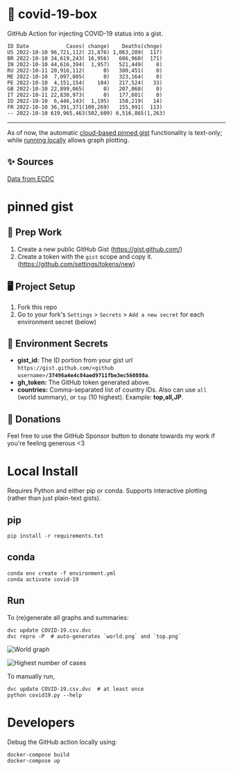 # 🏥 covid-19-box

GitHub Action for injecting COVID-19 status into a gist.

```
ID Date            Cases( change)    Deaths(chnge)
US 2022-10-10 96,721,112( 21,876) 1,063,209(  117)
BR 2022-10-10 34,619,243( 16,956)   686,960(  171)
IN 2022-10-10 44,616,394(  1,957)   521,449(    8)
RU 2022-10-11 20,916,112(      0)   380,451(    0)
ME 2022-10-10  7,097,805(      0)   323,164(    0)
PE 2022-10-10  4,151,154(    104)   217,524(   33)
GB 2022-10-10 22,899,065(      0)   207,068(    0)
IT 2022-10-11 22,830,973(      0)   177,601(    0)
ID 2022-10-10  6,446,143(  1,195)   158,219(   14)
FR 2022-10-10 36,391,371(109,269)   155,991(  113)
-- 2022-10-10 619,965,463(502,609) 6,516,865(1,263)
```

---

As of now, the automatic [cloud-based pinned gist](#pinned-gist) functionality is text-only;
while [running locally](#local-install) allows graph plotting.

## ✨ Sources

[Data from ECDC](https://www.ecdc.europa.eu/en/publications-data/download-todays-data-geographic-distribution-covid-19-cases-worldwide)

# pinned gist

## 🎒 Prep Work
1. Create a new public GitHub Gist (https://gist.github.com/)
1. Create a token with the `gist` scope and copy it. (https://github.com/settings/tokens/new)

## 🖥 Project Setup
1. Fork this repo
1. Go to your fork's `Settings` > `Secrets` > `Add a new secret` for each environment secret (below)

## 🤫 Environment Secrets
- **gist_id:** The ID portion from your gist url `https://gist.github.com/<github username>/`**`37496a4e4c84aed9711fbe3ec560888a`**.
- **gh_token:** The GitHub token generated above.
- **countries:** Comma-separated list of country IDs. Also can use `all` (world summary), or `top` (10 highest). Example: **top,all,JP**.

## 💸 Donations

Feel free to use the GitHub Sponsor button to donate towards my work if you're feeling generous <3

# Local Install

Requires Python and either pip or conda. Supports interactive plotting (rather than just plain-text gists).

## pip

```
pip install -r requirements.txt
```

## conda

```
conda env create -f environment.yml
conda activate covid-19
```

## Run

To (re)generate all graphs and summaries:

```
dvc update COVID-19.csv.dvc
dvc repro -P  # auto-generates `world.png` and `top.png`
```

![World graph](world.png)

![Highest number of cases](top.png)

To manually run,

```
dvc update COVID-19.csv.dvc  # at least once
python covid19.py --help
```

# Developers

Debug the GitHub action locally using:

```
docker-compose build
docker-compose up
```

